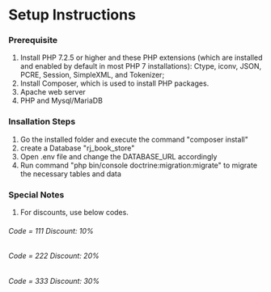 # Setup Instructions

### Prerequisite

1. Install PHP 7.2.5 or higher and these PHP extensions (which are installed and enabled by default in most PHP 7 installations): Ctype, iconv, JSON, PCRE, Session, SimpleXML, and Tokenizer;
2. Install Composer, which is used to install PHP packages.
3. Apache web server
4. PHP and Mysql/MariaDB

### Insallation Steps
1. Go the installed folder and execute the command "composer install"
2. create a Database "rj_book_store"
3. Open .env file and change the DATABASE_URL accordingly
4. Run command "php bin/console doctrine:migration:migrate" to migrate the necessary tables and data

### Special Notes
1. For discounts, use below codes.
###### Code = 111 Discount: 10%
###### Code = 222 Discount: 20%
###### Code = 333 Discount: 30%
